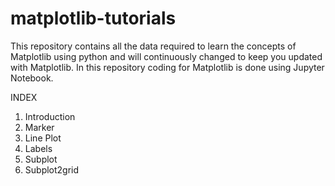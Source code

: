 # matplotlib-tutorials
This repository contains all the data required to learn the concepts of Matplotlib using python and will continuously changed to keep you updated with Matplotlib. In this repository coding for Matplotlib is done using Jupyter Notebook.

INDEX

1. Introduction 
2. Marker 
3. Line Plot 
4. Labels 
5. Subplot 
6. Subplot2grid 
